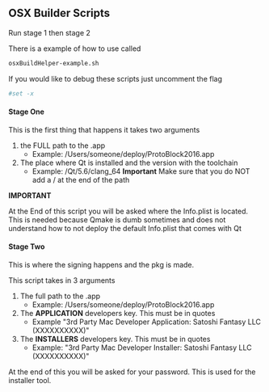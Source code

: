 ## OSX Builder Scripts

Run stage 1 then stage 2 

There is a example of how to use called 

````bash
osxBuildHelper-example.sh
````

If you would like to debug these scripts just uncomment the flag 

````bash
#set -x
````




#### Stage One

This is the first thing that happens it takes two arguments 

1. the FULL path to the .app
    - Example:  /Users/someone/deploy/ProtoBlock2016.app
2. The place where Qt is installed and the version with the toolchain
    - Example:  /Qt/5.6/clang_64 ****Important**** Make sure that you do NOT add a / at the end of the path



****IMPORTANT****

At the End of this script you will be asked where the Info.plist is located. This is needed because Qmake is dumb sometimes and does not understand how to not deploy the default Info.plist that comes with Qt



#### Stage Two 

This is where the signing happens and the pkg is made.

This script takes in 3 arguments
1. The full path to the .app
    - Example:  /Users/someone/deploy/ProtoBlock2016.app
2. The ****APPLICATION**** developers key. This must be in quotes
    - Example "3rd Party Mac Developer Application: Satoshi Fantasy LLC (XXXXXXXXXX)"
3. The ****INSTALLERS**** developers key. This must be in quotes
    - Example: "3rd Party Mac Developer Installer: Satoshi Fantasy LLC (XXXXXXXXXX)"


At the end of this you will be asked for your password. This is used for the installer tool. 

